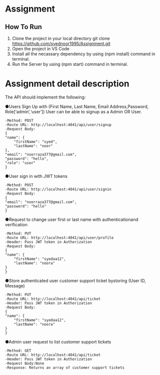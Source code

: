 # Assignment

## How To Run
1) Clone the project in your local directory
    git clone https://github.com/syednoor1995/Assignment.git
2) Open the project in VS Code
3) Install all the necassary dependency by using (npm install) command in terminal.
4) Run the Server by using (npm start) command in terminal.

    
    
# Assignment detail description
The API should implement the following:

●Users Sign Up with (First Name, Last Name, Email Address,Password, Role[‘admin’,‘user’])
  User can be able to signup as a Admin OR User.
  
    -Method: POST
    -Route URL: http://localhost:4041/api/user/signup
    -Request Body:
    {
    "name": {
        "firstName": "syed",
        "lastName": "noor"
    },
    "email": "noorraza377@gmail.com",
    "password": "hello",
    "role": "user"
    }
●User sign in with JWT tokens

    -Method: POST
    -Route URL: http://localhost:4041/api/user/signin
    -Request Body:
    {
    "email": "noorraza377@gmail.com",
    "password": "hello"
    }
●Request to change user first or last name with authenticationand verification

    -Method: PUT
    -Route URL: http://localhost:4041/api/user/profile
    -Header: Pass JWT token in Authorization
    -Request Body:
    {
    "name": {
        "firstName": "syedaa12",
        "lastName": "noora"
    }
    }
●Store authenticated user customer support ticket bystoring (User ID, Message)

    -Method: PUT
    -Route URL: http://localhost:4041/api/ticket
    -Header: Pass JWT token in Authorization
    -Request Body:
    {
    "name": {
        "firstName": "syedaa12",
        "lastName": "noora"
    }
    }
●Admin user request to list customer support tickets

    -Method: GET
    -Route URL: http://localhost:4041/api/ticket
    -Header: Pass JWT token in Authorization
    -Request Body:None
    -Response: Returns an array of customer support tickets
